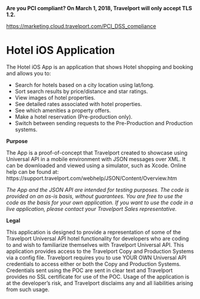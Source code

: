

<a>
<b>Are you PCI compliant? On March 1, 2018, Travelport will only accept TLS 1.2.</b> 
 
 https://marketing.cloud.travelport.com/PCI_DSS_compliance

</a>


# Hotel iOS Application
The Hotel iOS App is an application that shows Hotel shopping and booking and allows you to:
<ul>
<li>Search for hotels based on a city location using lat/long.</li>
<li>Sort search results by price/distance and star ratings.</li>
<li>View images of hotel properties.</li>
<li>See detailed rates associated with hotel properties.</li>
<li>See which amenities a property offers.</li>
<li>Make a hotel reservation (Pre-production only).</li>
<li>Switch between sending requests to the Pre-Production and Production systems.</li> 
</ul>

<b>Purpose</b>
<p>The App is a proof-of-concept that Travelport created to showcase using Universal API in a mobile environment with JSON messages over XML. It can be downloaded and viewed using a simulator, such as Xcode. Online help can be found at: https://support.travelport.com/webhelp/JSON/Content/Overview.htm
<p><i>The App and the JSON API are intended for testing purposes. The code is provided on an as-is basis, without guarantees. You are free to use the code as the basis for your own application. If you want to use the code in a live application, please contact your Travelport Sales representative.</i>

<b>Legal</b>
<p>This application is designed to provide a representation of some of the Travelport Universal API hotel functionality for developers who are coding to and wish to familiarize themselves with Travelport Universal API. This application provides access to the Travelport Copy and Production Systems via a config file. Travelport requires you to use YOUR OWN Universal API credentials to access either or both the Copy and Production Systems.  Credentials sent using the POC are sent in clear text and Travelport provides no SSL certificate for use of the POC.  Usage of the application is at the developer’s risk, and Travelport disclaims any and all liabilities arising from such usage.
